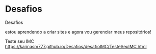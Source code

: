 # Desafios
 Desafios

estou aprendendo a criar sites e agora vou gerenciar meus repositórios!

Teste seu IMC
https://karinasm777.github.io/Desafios/desafioIMC/TesteSeuIMC.html
